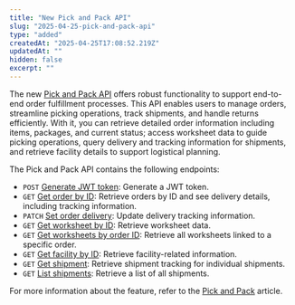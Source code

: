 ```yaml
---
title: "New Pick and Pack API"
slug: "2025-04-25-pick-and-pack-api"
type: "added"
createdAt: "2025-04-25T17:08:52.219Z"
updatedAt: ""
hidden: false
excerpt: ""
---
```


The new [Pick and Pack API](https://developers.vtex.com/docs/api-reference/pick-and-pack-api) offers robust functionality to support end-to-end order fulfillment processes. This API enables users to manage orders, streamline picking operations, track shipments, and handle returns efficiently. With it, you can retrieve detailed order information including items, packages, and current status; access worksheet data to guide picking operations, query delivery and tracking information for shipments, and retrieve facility details to support logistical planning.

The Pick and Pack API contains the following endpoints:

- `POST` [Generate JWT token](https://developers.vtex.com/docs/api-reference/pick-and-pack-api#post-/token?endpoint=post-/token): Generate a JWT token.
- `GET` [Get order by ID](https://developers.vtex.com/docs/api-reference/pick-and-pack-api#get-/orders/-orderId-?endpoint=get-/orders/-orderId-): Retrieve orders by ID and see delivery details, including tracking information.
- `PATCH` [Set order delivery](https://developers.vtex.com/docs/api-reference/pick-and-pack-api#patch-/orders/-orderId-/tracking?endpoint=patch-/orders/-orderId-/tracking): Update delivery tracking information.
- `GET` [Get worksheet by ID](https://developers.vtex.com/docs/api-reference/pick-and-pack-api#get-/worksheets/-worksheetId-?endpoint=get-/worksheets/-worksheetId-): Retrieve worksheet data.
- `GET` [Get worksheets by order ID](https://developers.vtex.com/docs/api-reference/pick-and-pack-api#get-/worksheets?endpoint=get-/worksheets): Retrieve all worksheets linked to a specific order.
- `GET` [Get facility by ID](https://developers.vtex.com/docs/api-reference/pick-and-pack-api#get-/facilities/-facilityId-?endpoint=get-/facilities/-facilityId-): Retrieve facility-related information.
- `GET` [Get shipment](https://developers.vtex.com/docs/api-reference/pick-and-pack-api#get-/shipments/-shipmentId-?endpoint=get-/shipments/-shipmentId-): Retrieve shipment tracking for individual shipments.
- `GET` [List shipments](https://developers.vtex.com/docs/api-reference/pick-and-pack-api#get-/shipments?endpoint=get-/shipments): Retrieve a list of all shipments.

For more information about the feature, refer to the [Pick and Pack](https://help.vtex.com/en/tutorial/vtex-pick-and-pack--1OOops3WrUyz7e0bnhkfXU) article.
